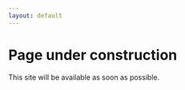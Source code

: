 ```yaml
---
layout: default
---
```


# Page under construction

This site will be available as soon as possible.

